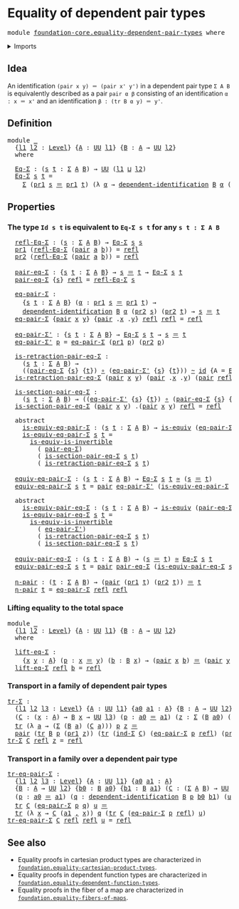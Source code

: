 # Equality of dependent pair types

<pre class="Agda"><a id="45" class="Keyword">module</a> <a id="52" href="foundation-core.equality-dependent-pair-types.html" class="Module">foundation-core.equality-dependent-pair-types</a> <a id="98" class="Keyword">where</a>
</pre>
<details><summary>Imports</summary>

<pre class="Agda"><a id="154" class="Keyword">open</a> <a id="159" class="Keyword">import</a> <a id="166" href="foundation.dependent-pair-types.html" class="Module">foundation.dependent-pair-types</a>
<a id="198" class="Keyword">open</a> <a id="203" class="Keyword">import</a> <a id="210" href="foundation.universe-levels.html" class="Module">foundation.universe-levels</a>

<a id="238" class="Keyword">open</a> <a id="243" class="Keyword">import</a> <a id="250" href="foundation-core.dependent-identifications.html" class="Module">foundation-core.dependent-identifications</a>
<a id="292" class="Keyword">open</a> <a id="297" class="Keyword">import</a> <a id="304" href="foundation-core.equivalences.html" class="Module">foundation-core.equivalences</a>
<a id="333" class="Keyword">open</a> <a id="338" class="Keyword">import</a> <a id="345" href="foundation-core.function-types.html" class="Module">foundation-core.function-types</a>
<a id="376" class="Keyword">open</a> <a id="381" class="Keyword">import</a> <a id="388" href="foundation-core.homotopies.html" class="Module">foundation-core.homotopies</a>
<a id="415" class="Keyword">open</a> <a id="420" class="Keyword">import</a> <a id="427" href="foundation-core.identity-types.html" class="Module">foundation-core.identity-types</a>
<a id="458" class="Keyword">open</a> <a id="463" class="Keyword">import</a> <a id="470" href="foundation-core.transport-along-identifications.html" class="Module">foundation-core.transport-along-identifications</a>
</pre>
</details>

## Idea

An identification `(pair x y) ＝ (pair x' y')` in a dependent pair type `Σ A B`
is equivalently described as a pair `pair α β` consisting of an identification
`α : x ＝ x'` and an identification `β : (tr B α y) ＝ y'`.

## Definition

<pre class="Agda"><a id="784" class="Keyword">module</a> <a id="791" href="foundation-core.equality-dependent-pair-types.html#791" class="Module">_</a>
  <a id="795" class="Symbol">{</a><a id="796" href="foundation-core.equality-dependent-pair-types.html#796" class="Bound">l1</a> <a id="799" href="foundation-core.equality-dependent-pair-types.html#799" class="Bound">l2</a> <a id="802" class="Symbol">:</a> <a id="804" href="Agda.Primitive.html#591" class="Postulate">Level</a><a id="809" class="Symbol">}</a> <a id="811" class="Symbol">{</a><a id="812" href="foundation-core.equality-dependent-pair-types.html#812" class="Bound">A</a> <a id="814" class="Symbol">:</a> <a id="816" href="Agda.Primitive.html#320" class="Primitive">UU</a> <a id="819" href="foundation-core.equality-dependent-pair-types.html#796" class="Bound">l1</a><a id="821" class="Symbol">}</a> <a id="823" class="Symbol">{</a><a id="824" href="foundation-core.equality-dependent-pair-types.html#824" class="Bound">B</a> <a id="826" class="Symbol">:</a> <a id="828" href="foundation-core.equality-dependent-pair-types.html#812" class="Bound">A</a> <a id="830" class="Symbol">→</a> <a id="832" href="Agda.Primitive.html#320" class="Primitive">UU</a> <a id="835" href="foundation-core.equality-dependent-pair-types.html#799" class="Bound">l2</a><a id="837" class="Symbol">}</a>
  <a id="841" class="Keyword">where</a>

  <a id="850" href="foundation-core.equality-dependent-pair-types.html#850" class="Function">Eq-Σ</a> <a id="855" class="Symbol">:</a> <a id="857" class="Symbol">(</a><a id="858" href="foundation-core.equality-dependent-pair-types.html#858" class="Bound">s</a> <a id="860" href="foundation-core.equality-dependent-pair-types.html#860" class="Bound">t</a> <a id="862" class="Symbol">:</a> <a id="864" href="foundation.dependent-pair-types.html#505" class="Record">Σ</a> <a id="866" href="foundation-core.equality-dependent-pair-types.html#812" class="Bound">A</a> <a id="868" href="foundation-core.equality-dependent-pair-types.html#824" class="Bound">B</a><a id="869" class="Symbol">)</a> <a id="871" class="Symbol">→</a> <a id="873" href="Agda.Primitive.html#320" class="Primitive">UU</a> <a id="876" class="Symbol">(</a><a id="877" href="foundation-core.equality-dependent-pair-types.html#796" class="Bound">l1</a> <a id="880" href="Agda.Primitive.html#804" class="Primitive Operator">⊔</a> <a id="882" href="foundation-core.equality-dependent-pair-types.html#799" class="Bound">l2</a><a id="884" class="Symbol">)</a>
  <a id="888" href="foundation-core.equality-dependent-pair-types.html#850" class="Function">Eq-Σ</a> <a id="893" href="foundation-core.equality-dependent-pair-types.html#893" class="Bound">s</a> <a id="895" href="foundation-core.equality-dependent-pair-types.html#895" class="Bound">t</a> <a id="897" class="Symbol">=</a>
    <a id="903" href="foundation.dependent-pair-types.html#505" class="Record">Σ</a> <a id="905" class="Symbol">(</a><a id="906" href="foundation.dependent-pair-types.html#603" class="Field">pr1</a> <a id="910" href="foundation-core.equality-dependent-pair-types.html#893" class="Bound">s</a> <a id="912" href="foundation-core.identity-types.html#5999" class="Function Operator">＝</a> <a id="914" href="foundation.dependent-pair-types.html#603" class="Field">pr1</a> <a id="918" href="foundation-core.equality-dependent-pair-types.html#895" class="Bound">t</a><a id="919" class="Symbol">)</a> <a id="921" class="Symbol">(λ</a> <a id="924" href="foundation-core.equality-dependent-pair-types.html#924" class="Bound">α</a> <a id="926" class="Symbol">→</a> <a id="928" href="foundation-core.dependent-identifications.html#964" class="Function">dependent-identification</a> <a id="953" href="foundation-core.equality-dependent-pair-types.html#824" class="Bound">B</a> <a id="955" href="foundation-core.equality-dependent-pair-types.html#924" class="Bound">α</a> <a id="957" class="Symbol">(</a><a id="958" href="foundation.dependent-pair-types.html#615" class="Field">pr2</a> <a id="962" href="foundation-core.equality-dependent-pair-types.html#893" class="Bound">s</a><a id="963" class="Symbol">)</a> <a id="965" class="Symbol">(</a><a id="966" href="foundation.dependent-pair-types.html#615" class="Field">pr2</a> <a id="970" href="foundation-core.equality-dependent-pair-types.html#895" class="Bound">t</a><a id="971" class="Symbol">))</a>
</pre>
## Properties

### The type `Id s t` is equivalent to `Eq-Σ s t` for any `s t : Σ A B`

<pre class="Agda">  <a id="1077" href="foundation-core.equality-dependent-pair-types.html#1077" class="Function">refl-Eq-Σ</a> <a id="1087" class="Symbol">:</a> <a id="1089" class="Symbol">(</a><a id="1090" href="foundation-core.equality-dependent-pair-types.html#1090" class="Bound">s</a> <a id="1092" class="Symbol">:</a> <a id="1094" href="foundation.dependent-pair-types.html#505" class="Record">Σ</a> <a id="1096" href="foundation-core.equality-dependent-pair-types.html#812" class="Bound">A</a> <a id="1098" href="foundation-core.equality-dependent-pair-types.html#824" class="Bound">B</a><a id="1099" class="Symbol">)</a> <a id="1101" class="Symbol">→</a> <a id="1103" href="foundation-core.equality-dependent-pair-types.html#850" class="Function">Eq-Σ</a> <a id="1108" href="foundation-core.equality-dependent-pair-types.html#1090" class="Bound">s</a> <a id="1110" href="foundation-core.equality-dependent-pair-types.html#1090" class="Bound">s</a>
  <a id="1114" href="foundation.dependent-pair-types.html#603" class="Field">pr1</a> <a id="1118" class="Symbol">(</a><a id="1119" href="foundation-core.equality-dependent-pair-types.html#1077" class="Function">refl-Eq-Σ</a> <a id="1129" class="Symbol">(</a><a id="1130" href="foundation.dependent-pair-types.html#586" class="InductiveConstructor">pair</a> <a id="1135" href="foundation-core.equality-dependent-pair-types.html#1135" class="Bound">a</a> <a id="1137" href="foundation-core.equality-dependent-pair-types.html#1137" class="Bound">b</a><a id="1138" class="Symbol">))</a> <a id="1141" class="Symbol">=</a> <a id="1143" href="foundation-core.identity-types.html#5968" class="InductiveConstructor">refl</a>
  <a id="1150" href="foundation.dependent-pair-types.html#615" class="Field">pr2</a> <a id="1154" class="Symbol">(</a><a id="1155" href="foundation-core.equality-dependent-pair-types.html#1077" class="Function">refl-Eq-Σ</a> <a id="1165" class="Symbol">(</a><a id="1166" href="foundation.dependent-pair-types.html#586" class="InductiveConstructor">pair</a> <a id="1171" href="foundation-core.equality-dependent-pair-types.html#1171" class="Bound">a</a> <a id="1173" href="foundation-core.equality-dependent-pair-types.html#1173" class="Bound">b</a><a id="1174" class="Symbol">))</a> <a id="1177" class="Symbol">=</a> <a id="1179" href="foundation-core.identity-types.html#5968" class="InductiveConstructor">refl</a>

  <a id="1187" href="foundation-core.equality-dependent-pair-types.html#1187" class="Function">pair-eq-Σ</a> <a id="1197" class="Symbol">:</a> <a id="1199" class="Symbol">{</a><a id="1200" href="foundation-core.equality-dependent-pair-types.html#1200" class="Bound">s</a> <a id="1202" href="foundation-core.equality-dependent-pair-types.html#1202" class="Bound">t</a> <a id="1204" class="Symbol">:</a> <a id="1206" href="foundation.dependent-pair-types.html#505" class="Record">Σ</a> <a id="1208" href="foundation-core.equality-dependent-pair-types.html#812" class="Bound">A</a> <a id="1210" href="foundation-core.equality-dependent-pair-types.html#824" class="Bound">B</a><a id="1211" class="Symbol">}</a> <a id="1213" class="Symbol">→</a> <a id="1215" href="foundation-core.equality-dependent-pair-types.html#1200" class="Bound">s</a> <a id="1217" href="foundation-core.identity-types.html#5999" class="Function Operator">＝</a> <a id="1219" href="foundation-core.equality-dependent-pair-types.html#1202" class="Bound">t</a> <a id="1221" class="Symbol">→</a> <a id="1223" href="foundation-core.equality-dependent-pair-types.html#850" class="Function">Eq-Σ</a> <a id="1228" href="foundation-core.equality-dependent-pair-types.html#1200" class="Bound">s</a> <a id="1230" href="foundation-core.equality-dependent-pair-types.html#1202" class="Bound">t</a>
  <a id="1234" href="foundation-core.equality-dependent-pair-types.html#1187" class="Function">pair-eq-Σ</a> <a id="1244" class="Symbol">{</a><a id="1245" href="foundation-core.equality-dependent-pair-types.html#1245" class="Bound">s</a><a id="1246" class="Symbol">}</a> <a id="1248" href="foundation-core.identity-types.html#5968" class="InductiveConstructor">refl</a> <a id="1253" class="Symbol">=</a> <a id="1255" href="foundation-core.equality-dependent-pair-types.html#1077" class="Function">refl-Eq-Σ</a> <a id="1265" href="foundation-core.equality-dependent-pair-types.html#1245" class="Bound">s</a>

  <a id="1270" href="foundation-core.equality-dependent-pair-types.html#1270" class="Function">eq-pair-Σ</a> <a id="1280" class="Symbol">:</a>
    <a id="1286" class="Symbol">{</a><a id="1287" href="foundation-core.equality-dependent-pair-types.html#1287" class="Bound">s</a> <a id="1289" href="foundation-core.equality-dependent-pair-types.html#1289" class="Bound">t</a> <a id="1291" class="Symbol">:</a> <a id="1293" href="foundation.dependent-pair-types.html#505" class="Record">Σ</a> <a id="1295" href="foundation-core.equality-dependent-pair-types.html#812" class="Bound">A</a> <a id="1297" href="foundation-core.equality-dependent-pair-types.html#824" class="Bound">B</a><a id="1298" class="Symbol">}</a> <a id="1300" class="Symbol">(</a><a id="1301" href="foundation-core.equality-dependent-pair-types.html#1301" class="Bound">α</a> <a id="1303" class="Symbol">:</a> <a id="1305" href="foundation.dependent-pair-types.html#603" class="Field">pr1</a> <a id="1309" href="foundation-core.equality-dependent-pair-types.html#1287" class="Bound">s</a> <a id="1311" href="foundation-core.identity-types.html#5999" class="Function Operator">＝</a> <a id="1313" href="foundation.dependent-pair-types.html#603" class="Field">pr1</a> <a id="1317" href="foundation-core.equality-dependent-pair-types.html#1289" class="Bound">t</a><a id="1318" class="Symbol">)</a> <a id="1320" class="Symbol">→</a>
    <a id="1326" href="foundation-core.dependent-identifications.html#964" class="Function">dependent-identification</a> <a id="1351" href="foundation-core.equality-dependent-pair-types.html#824" class="Bound">B</a> <a id="1353" href="foundation-core.equality-dependent-pair-types.html#1301" class="Bound">α</a> <a id="1355" class="Symbol">(</a><a id="1356" href="foundation.dependent-pair-types.html#615" class="Field">pr2</a> <a id="1360" href="foundation-core.equality-dependent-pair-types.html#1287" class="Bound">s</a><a id="1361" class="Symbol">)</a> <a id="1363" class="Symbol">(</a><a id="1364" href="foundation.dependent-pair-types.html#615" class="Field">pr2</a> <a id="1368" href="foundation-core.equality-dependent-pair-types.html#1289" class="Bound">t</a><a id="1369" class="Symbol">)</a> <a id="1371" class="Symbol">→</a> <a id="1373" href="foundation-core.equality-dependent-pair-types.html#1287" class="Bound">s</a> <a id="1375" href="foundation-core.identity-types.html#5999" class="Function Operator">＝</a> <a id="1377" href="foundation-core.equality-dependent-pair-types.html#1289" class="Bound">t</a>
  <a id="1381" href="foundation-core.equality-dependent-pair-types.html#1270" class="Function">eq-pair-Σ</a> <a id="1391" class="Symbol">{</a><a id="1392" href="foundation.dependent-pair-types.html#586" class="InductiveConstructor">pair</a> <a id="1397" href="foundation-core.equality-dependent-pair-types.html#1397" class="Bound">x</a> <a id="1399" href="foundation-core.equality-dependent-pair-types.html#1399" class="Bound">y</a><a id="1400" class="Symbol">}</a> <a id="1402" class="Symbol">{</a><a id="1403" href="foundation.dependent-pair-types.html#586" class="InductiveConstructor">pair</a> <a id="1408" class="DottedPattern Symbol">.</a><a id="1409" href="foundation-core.equality-dependent-pair-types.html#1397" class="DottedPattern Bound">x</a> <a id="1411" class="DottedPattern Symbol">.</a><a id="1412" href="foundation-core.equality-dependent-pair-types.html#1399" class="DottedPattern Bound">y</a><a id="1413" class="Symbol">}</a> <a id="1415" href="foundation-core.identity-types.html#5968" class="InductiveConstructor">refl</a> <a id="1420" href="foundation-core.identity-types.html#5968" class="InductiveConstructor">refl</a> <a id="1425" class="Symbol">=</a> <a id="1427" href="foundation-core.identity-types.html#5968" class="InductiveConstructor">refl</a>

  <a id="1435" href="foundation-core.equality-dependent-pair-types.html#1435" class="Function">eq-pair-Σ&#39;</a> <a id="1446" class="Symbol">:</a> <a id="1448" class="Symbol">{</a><a id="1449" href="foundation-core.equality-dependent-pair-types.html#1449" class="Bound">s</a> <a id="1451" href="foundation-core.equality-dependent-pair-types.html#1451" class="Bound">t</a> <a id="1453" class="Symbol">:</a> <a id="1455" href="foundation.dependent-pair-types.html#505" class="Record">Σ</a> <a id="1457" href="foundation-core.equality-dependent-pair-types.html#812" class="Bound">A</a> <a id="1459" href="foundation-core.equality-dependent-pair-types.html#824" class="Bound">B</a><a id="1460" class="Symbol">}</a> <a id="1462" class="Symbol">→</a> <a id="1464" href="foundation-core.equality-dependent-pair-types.html#850" class="Function">Eq-Σ</a> <a id="1469" href="foundation-core.equality-dependent-pair-types.html#1449" class="Bound">s</a> <a id="1471" href="foundation-core.equality-dependent-pair-types.html#1451" class="Bound">t</a> <a id="1473" class="Symbol">→</a> <a id="1475" href="foundation-core.equality-dependent-pair-types.html#1449" class="Bound">s</a> <a id="1477" href="foundation-core.identity-types.html#5999" class="Function Operator">＝</a> <a id="1479" href="foundation-core.equality-dependent-pair-types.html#1451" class="Bound">t</a>
  <a id="1483" href="foundation-core.equality-dependent-pair-types.html#1435" class="Function">eq-pair-Σ&#39;</a> <a id="1494" href="foundation-core.equality-dependent-pair-types.html#1494" class="Bound">p</a> <a id="1496" class="Symbol">=</a> <a id="1498" href="foundation-core.equality-dependent-pair-types.html#1270" class="Function">eq-pair-Σ</a> <a id="1508" class="Symbol">(</a><a id="1509" href="foundation.dependent-pair-types.html#603" class="Field">pr1</a> <a id="1513" href="foundation-core.equality-dependent-pair-types.html#1494" class="Bound">p</a><a id="1514" class="Symbol">)</a> <a id="1516" class="Symbol">(</a><a id="1517" href="foundation.dependent-pair-types.html#615" class="Field">pr2</a> <a id="1521" href="foundation-core.equality-dependent-pair-types.html#1494" class="Bound">p</a><a id="1522" class="Symbol">)</a>

  <a id="1527" href="foundation-core.equality-dependent-pair-types.html#1527" class="Function">is-retraction-pair-eq-Σ</a> <a id="1551" class="Symbol">:</a>
    <a id="1557" class="Symbol">(</a><a id="1558" href="foundation-core.equality-dependent-pair-types.html#1558" class="Bound">s</a> <a id="1560" href="foundation-core.equality-dependent-pair-types.html#1560" class="Bound">t</a> <a id="1562" class="Symbol">:</a> <a id="1564" href="foundation.dependent-pair-types.html#505" class="Record">Σ</a> <a id="1566" href="foundation-core.equality-dependent-pair-types.html#812" class="Bound">A</a> <a id="1568" href="foundation-core.equality-dependent-pair-types.html#824" class="Bound">B</a><a id="1569" class="Symbol">)</a> <a id="1571" class="Symbol">→</a>
    <a id="1577" class="Symbol">((</a><a id="1579" href="foundation-core.equality-dependent-pair-types.html#1187" class="Function">pair-eq-Σ</a> <a id="1589" class="Symbol">{</a><a id="1590" href="foundation-core.equality-dependent-pair-types.html#1558" class="Bound">s</a><a id="1591" class="Symbol">}</a> <a id="1593" class="Symbol">{</a><a id="1594" href="foundation-core.equality-dependent-pair-types.html#1560" class="Bound">t</a><a id="1595" class="Symbol">})</a> <a id="1598" href="foundation-core.function-types.html#455" class="Function Operator">∘</a> <a id="1600" class="Symbol">(</a><a id="1601" href="foundation-core.equality-dependent-pair-types.html#1435" class="Function">eq-pair-Σ&#39;</a> <a id="1612" class="Symbol">{</a><a id="1613" href="foundation-core.equality-dependent-pair-types.html#1558" class="Bound">s</a><a id="1614" class="Symbol">}</a> <a id="1616" class="Symbol">{</a><a id="1617" href="foundation-core.equality-dependent-pair-types.html#1560" class="Bound">t</a><a id="1618" class="Symbol">}))</a> <a id="1622" href="foundation-core.homotopies.html#2717" class="Function Operator">~</a> <a id="1624" href="foundation-core.function-types.html#307" class="Function">id</a> <a id="1627" class="Symbol">{</a><a id="1628" class="Argument">A</a> <a id="1630" class="Symbol">=</a> <a id="1632" href="foundation-core.equality-dependent-pair-types.html#850" class="Function">Eq-Σ</a> <a id="1637" href="foundation-core.equality-dependent-pair-types.html#1558" class="Bound">s</a> <a id="1639" href="foundation-core.equality-dependent-pair-types.html#1560" class="Bound">t</a><a id="1640" class="Symbol">}</a>
  <a id="1644" href="foundation-core.equality-dependent-pair-types.html#1527" class="Function">is-retraction-pair-eq-Σ</a> <a id="1668" class="Symbol">(</a><a id="1669" href="foundation.dependent-pair-types.html#586" class="InductiveConstructor">pair</a> <a id="1674" href="foundation-core.equality-dependent-pair-types.html#1674" class="Bound">x</a> <a id="1676" href="foundation-core.equality-dependent-pair-types.html#1676" class="Bound">y</a><a id="1677" class="Symbol">)</a> <a id="1679" class="Symbol">(</a><a id="1680" href="foundation.dependent-pair-types.html#586" class="InductiveConstructor">pair</a> <a id="1685" class="DottedPattern Symbol">.</a><a id="1686" href="foundation-core.equality-dependent-pair-types.html#1674" class="DottedPattern Bound">x</a> <a id="1688" class="DottedPattern Symbol">.</a><a id="1689" href="foundation-core.equality-dependent-pair-types.html#1676" class="DottedPattern Bound">y</a><a id="1690" class="Symbol">)</a> <a id="1692" class="Symbol">(</a><a id="1693" href="foundation.dependent-pair-types.html#586" class="InductiveConstructor">pair</a> <a id="1698" href="foundation-core.identity-types.html#5968" class="InductiveConstructor">refl</a> <a id="1703" href="foundation-core.identity-types.html#5968" class="InductiveConstructor">refl</a><a id="1707" class="Symbol">)</a> <a id="1709" class="Symbol">=</a> <a id="1711" href="foundation-core.identity-types.html#5968" class="InductiveConstructor">refl</a>

  <a id="1719" href="foundation-core.equality-dependent-pair-types.html#1719" class="Function">is-section-pair-eq-Σ</a> <a id="1740" class="Symbol">:</a>
    <a id="1746" class="Symbol">(</a><a id="1747" href="foundation-core.equality-dependent-pair-types.html#1747" class="Bound">s</a> <a id="1749" href="foundation-core.equality-dependent-pair-types.html#1749" class="Bound">t</a> <a id="1751" class="Symbol">:</a> <a id="1753" href="foundation.dependent-pair-types.html#505" class="Record">Σ</a> <a id="1755" href="foundation-core.equality-dependent-pair-types.html#812" class="Bound">A</a> <a id="1757" href="foundation-core.equality-dependent-pair-types.html#824" class="Bound">B</a><a id="1758" class="Symbol">)</a> <a id="1760" class="Symbol">→</a> <a id="1762" class="Symbol">((</a><a id="1764" href="foundation-core.equality-dependent-pair-types.html#1435" class="Function">eq-pair-Σ&#39;</a> <a id="1775" class="Symbol">{</a><a id="1776" href="foundation-core.equality-dependent-pair-types.html#1747" class="Bound">s</a><a id="1777" class="Symbol">}</a> <a id="1779" class="Symbol">{</a><a id="1780" href="foundation-core.equality-dependent-pair-types.html#1749" class="Bound">t</a><a id="1781" class="Symbol">})</a> <a id="1784" href="foundation-core.function-types.html#455" class="Function Operator">∘</a> <a id="1786" class="Symbol">(</a><a id="1787" href="foundation-core.equality-dependent-pair-types.html#1187" class="Function">pair-eq-Σ</a> <a id="1797" class="Symbol">{</a><a id="1798" href="foundation-core.equality-dependent-pair-types.html#1747" class="Bound">s</a><a id="1799" class="Symbol">}</a> <a id="1801" class="Symbol">{</a><a id="1802" href="foundation-core.equality-dependent-pair-types.html#1749" class="Bound">t</a><a id="1803" class="Symbol">}))</a> <a id="1807" href="foundation-core.homotopies.html#2717" class="Function Operator">~</a> <a id="1809" href="foundation-core.function-types.html#307" class="Function">id</a>
  <a id="1814" href="foundation-core.equality-dependent-pair-types.html#1719" class="Function">is-section-pair-eq-Σ</a> <a id="1835" class="Symbol">(</a><a id="1836" href="foundation.dependent-pair-types.html#586" class="InductiveConstructor">pair</a> <a id="1841" href="foundation-core.equality-dependent-pair-types.html#1841" class="Bound">x</a> <a id="1843" href="foundation-core.equality-dependent-pair-types.html#1843" class="Bound">y</a><a id="1844" class="Symbol">)</a> <a id="1846" class="DottedPattern Symbol">.(</a><a id="1848" href="foundation.dependent-pair-types.html#586" class="DottedPattern InductiveConstructor">pair</a> <a id="1853" href="foundation-core.equality-dependent-pair-types.html#1841" class="DottedPattern Bound">x</a> <a id="1855" href="foundation-core.equality-dependent-pair-types.html#1843" class="DottedPattern Bound">y</a><a id="1856" class="DottedPattern Symbol">)</a> <a id="1858" href="foundation-core.identity-types.html#5968" class="InductiveConstructor">refl</a> <a id="1863" class="Symbol">=</a> <a id="1865" href="foundation-core.identity-types.html#5968" class="InductiveConstructor">refl</a>

  <a id="1873" class="Keyword">abstract</a>
    <a id="1886" href="foundation-core.equality-dependent-pair-types.html#1886" class="Function">is-equiv-eq-pair-Σ</a> <a id="1905" class="Symbol">:</a> <a id="1907" class="Symbol">(</a><a id="1908" href="foundation-core.equality-dependent-pair-types.html#1908" class="Bound">s</a> <a id="1910" href="foundation-core.equality-dependent-pair-types.html#1910" class="Bound">t</a> <a id="1912" class="Symbol">:</a> <a id="1914" href="foundation.dependent-pair-types.html#505" class="Record">Σ</a> <a id="1916" href="foundation-core.equality-dependent-pair-types.html#812" class="Bound">A</a> <a id="1918" href="foundation-core.equality-dependent-pair-types.html#824" class="Bound">B</a><a id="1919" class="Symbol">)</a> <a id="1921" class="Symbol">→</a> <a id="1923" href="foundation-core.equivalences.html#1353" class="Function">is-equiv</a> <a id="1932" class="Symbol">(</a><a id="1933" href="foundation-core.equality-dependent-pair-types.html#1435" class="Function">eq-pair-Σ&#39;</a> <a id="1944" class="Symbol">{</a><a id="1945" href="foundation-core.equality-dependent-pair-types.html#1908" class="Bound">s</a><a id="1946" class="Symbol">}</a> <a id="1948" class="Symbol">{</a><a id="1949" href="foundation-core.equality-dependent-pair-types.html#1910" class="Bound">t</a><a id="1950" class="Symbol">})</a>
    <a id="1957" href="foundation-core.equality-dependent-pair-types.html#1886" class="Function">is-equiv-eq-pair-Σ</a> <a id="1976" href="foundation-core.equality-dependent-pair-types.html#1976" class="Bound">s</a> <a id="1978" href="foundation-core.equality-dependent-pair-types.html#1978" class="Bound">t</a> <a id="1980" class="Symbol">=</a>
      <a id="1988" href="foundation-core.equivalences.html#4422" class="Function">is-equiv-is-invertible</a>
        <a id="2019" class="Symbol">(</a> <a id="2021" href="foundation-core.equality-dependent-pair-types.html#1187" class="Function">pair-eq-Σ</a><a id="2030" class="Symbol">)</a>
        <a id="2040" class="Symbol">(</a> <a id="2042" href="foundation-core.equality-dependent-pair-types.html#1719" class="Function">is-section-pair-eq-Σ</a> <a id="2063" href="foundation-core.equality-dependent-pair-types.html#1976" class="Bound">s</a> <a id="2065" href="foundation-core.equality-dependent-pair-types.html#1978" class="Bound">t</a><a id="2066" class="Symbol">)</a>
        <a id="2076" class="Symbol">(</a> <a id="2078" href="foundation-core.equality-dependent-pair-types.html#1527" class="Function">is-retraction-pair-eq-Σ</a> <a id="2102" href="foundation-core.equality-dependent-pair-types.html#1976" class="Bound">s</a> <a id="2104" href="foundation-core.equality-dependent-pair-types.html#1978" class="Bound">t</a><a id="2105" class="Symbol">)</a>

  <a id="2110" href="foundation-core.equality-dependent-pair-types.html#2110" class="Function">equiv-eq-pair-Σ</a> <a id="2126" class="Symbol">:</a> <a id="2128" class="Symbol">(</a><a id="2129" href="foundation-core.equality-dependent-pair-types.html#2129" class="Bound">s</a> <a id="2131" href="foundation-core.equality-dependent-pair-types.html#2131" class="Bound">t</a> <a id="2133" class="Symbol">:</a> <a id="2135" href="foundation.dependent-pair-types.html#505" class="Record">Σ</a> <a id="2137" href="foundation-core.equality-dependent-pair-types.html#812" class="Bound">A</a> <a id="2139" href="foundation-core.equality-dependent-pair-types.html#824" class="Bound">B</a><a id="2140" class="Symbol">)</a> <a id="2142" class="Symbol">→</a> <a id="2144" href="foundation-core.equality-dependent-pair-types.html#850" class="Function">Eq-Σ</a> <a id="2149" href="foundation-core.equality-dependent-pair-types.html#2129" class="Bound">s</a> <a id="2151" href="foundation-core.equality-dependent-pair-types.html#2131" class="Bound">t</a> <a id="2153" href="foundation-core.equivalences.html#1440" class="Function Operator">≃</a> <a id="2155" class="Symbol">(</a><a id="2156" href="foundation-core.equality-dependent-pair-types.html#2129" class="Bound">s</a> <a id="2158" href="foundation-core.identity-types.html#5999" class="Function Operator">＝</a> <a id="2160" href="foundation-core.equality-dependent-pair-types.html#2131" class="Bound">t</a><a id="2161" class="Symbol">)</a>
  <a id="2165" href="foundation-core.equality-dependent-pair-types.html#2110" class="Function">equiv-eq-pair-Σ</a> <a id="2181" href="foundation-core.equality-dependent-pair-types.html#2181" class="Bound">s</a> <a id="2183" href="foundation-core.equality-dependent-pair-types.html#2183" class="Bound">t</a> <a id="2185" class="Symbol">=</a> <a id="2187" href="foundation.dependent-pair-types.html#586" class="InductiveConstructor">pair</a> <a id="2192" href="foundation-core.equality-dependent-pair-types.html#1435" class="Function">eq-pair-Σ&#39;</a> <a id="2203" class="Symbol">(</a><a id="2204" href="foundation-core.equality-dependent-pair-types.html#1886" class="Function">is-equiv-eq-pair-Σ</a> <a id="2223" href="foundation-core.equality-dependent-pair-types.html#2181" class="Bound">s</a> <a id="2225" href="foundation-core.equality-dependent-pair-types.html#2183" class="Bound">t</a><a id="2226" class="Symbol">)</a>

  <a id="2231" class="Keyword">abstract</a>
    <a id="2244" href="foundation-core.equality-dependent-pair-types.html#2244" class="Function">is-equiv-pair-eq-Σ</a> <a id="2263" class="Symbol">:</a> <a id="2265" class="Symbol">(</a><a id="2266" href="foundation-core.equality-dependent-pair-types.html#2266" class="Bound">s</a> <a id="2268" href="foundation-core.equality-dependent-pair-types.html#2268" class="Bound">t</a> <a id="2270" class="Symbol">:</a> <a id="2272" href="foundation.dependent-pair-types.html#505" class="Record">Σ</a> <a id="2274" href="foundation-core.equality-dependent-pair-types.html#812" class="Bound">A</a> <a id="2276" href="foundation-core.equality-dependent-pair-types.html#824" class="Bound">B</a><a id="2277" class="Symbol">)</a> <a id="2279" class="Symbol">→</a> <a id="2281" href="foundation-core.equivalences.html#1353" class="Function">is-equiv</a> <a id="2290" class="Symbol">(</a><a id="2291" href="foundation-core.equality-dependent-pair-types.html#1187" class="Function">pair-eq-Σ</a> <a id="2301" class="Symbol">{</a><a id="2302" href="foundation-core.equality-dependent-pair-types.html#2266" class="Bound">s</a><a id="2303" class="Symbol">}</a> <a id="2305" class="Symbol">{</a><a id="2306" href="foundation-core.equality-dependent-pair-types.html#2268" class="Bound">t</a><a id="2307" class="Symbol">})</a>
    <a id="2314" href="foundation-core.equality-dependent-pair-types.html#2244" class="Function">is-equiv-pair-eq-Σ</a> <a id="2333" href="foundation-core.equality-dependent-pair-types.html#2333" class="Bound">s</a> <a id="2335" href="foundation-core.equality-dependent-pair-types.html#2335" class="Bound">t</a> <a id="2337" class="Symbol">=</a>
      <a id="2345" href="foundation-core.equivalences.html#4422" class="Function">is-equiv-is-invertible</a>
        <a id="2376" class="Symbol">(</a> <a id="2378" href="foundation-core.equality-dependent-pair-types.html#1435" class="Function">eq-pair-Σ&#39;</a><a id="2388" class="Symbol">)</a>
        <a id="2398" class="Symbol">(</a> <a id="2400" href="foundation-core.equality-dependent-pair-types.html#1527" class="Function">is-retraction-pair-eq-Σ</a> <a id="2424" href="foundation-core.equality-dependent-pair-types.html#2333" class="Bound">s</a> <a id="2426" href="foundation-core.equality-dependent-pair-types.html#2335" class="Bound">t</a><a id="2427" class="Symbol">)</a>
        <a id="2437" class="Symbol">(</a> <a id="2439" href="foundation-core.equality-dependent-pair-types.html#1719" class="Function">is-section-pair-eq-Σ</a> <a id="2460" href="foundation-core.equality-dependent-pair-types.html#2333" class="Bound">s</a> <a id="2462" href="foundation-core.equality-dependent-pair-types.html#2335" class="Bound">t</a><a id="2463" class="Symbol">)</a>

  <a id="2468" href="foundation-core.equality-dependent-pair-types.html#2468" class="Function">equiv-pair-eq-Σ</a> <a id="2484" class="Symbol">:</a> <a id="2486" class="Symbol">(</a><a id="2487" href="foundation-core.equality-dependent-pair-types.html#2487" class="Bound">s</a> <a id="2489" href="foundation-core.equality-dependent-pair-types.html#2489" class="Bound">t</a> <a id="2491" class="Symbol">:</a> <a id="2493" href="foundation.dependent-pair-types.html#505" class="Record">Σ</a> <a id="2495" href="foundation-core.equality-dependent-pair-types.html#812" class="Bound">A</a> <a id="2497" href="foundation-core.equality-dependent-pair-types.html#824" class="Bound">B</a><a id="2498" class="Symbol">)</a> <a id="2500" class="Symbol">→</a> <a id="2502" class="Symbol">(</a><a id="2503" href="foundation-core.equality-dependent-pair-types.html#2487" class="Bound">s</a> <a id="2505" href="foundation-core.identity-types.html#5999" class="Function Operator">＝</a> <a id="2507" href="foundation-core.equality-dependent-pair-types.html#2489" class="Bound">t</a><a id="2508" class="Symbol">)</a> <a id="2510" href="foundation-core.equivalences.html#1440" class="Function Operator">≃</a> <a id="2512" href="foundation-core.equality-dependent-pair-types.html#850" class="Function">Eq-Σ</a> <a id="2517" href="foundation-core.equality-dependent-pair-types.html#2487" class="Bound">s</a> <a id="2519" href="foundation-core.equality-dependent-pair-types.html#2489" class="Bound">t</a>
  <a id="2523" href="foundation-core.equality-dependent-pair-types.html#2468" class="Function">equiv-pair-eq-Σ</a> <a id="2539" href="foundation-core.equality-dependent-pair-types.html#2539" class="Bound">s</a> <a id="2541" href="foundation-core.equality-dependent-pair-types.html#2541" class="Bound">t</a> <a id="2543" class="Symbol">=</a> <a id="2545" href="foundation.dependent-pair-types.html#586" class="InductiveConstructor">pair</a> <a id="2550" href="foundation-core.equality-dependent-pair-types.html#1187" class="Function">pair-eq-Σ</a> <a id="2560" class="Symbol">(</a><a id="2561" href="foundation-core.equality-dependent-pair-types.html#2244" class="Function">is-equiv-pair-eq-Σ</a> <a id="2580" href="foundation-core.equality-dependent-pair-types.html#2539" class="Bound">s</a> <a id="2582" href="foundation-core.equality-dependent-pair-types.html#2541" class="Bound">t</a><a id="2583" class="Symbol">)</a>

  <a id="2588" href="foundation-core.equality-dependent-pair-types.html#2588" class="Function">η-pair</a> <a id="2595" class="Symbol">:</a> <a id="2597" class="Symbol">(</a><a id="2598" href="foundation-core.equality-dependent-pair-types.html#2598" class="Bound">t</a> <a id="2600" class="Symbol">:</a> <a id="2602" href="foundation.dependent-pair-types.html#505" class="Record">Σ</a> <a id="2604" href="foundation-core.equality-dependent-pair-types.html#812" class="Bound">A</a> <a id="2606" href="foundation-core.equality-dependent-pair-types.html#824" class="Bound">B</a><a id="2607" class="Symbol">)</a> <a id="2609" class="Symbol">→</a> <a id="2611" class="Symbol">(</a><a id="2612" href="foundation.dependent-pair-types.html#586" class="InductiveConstructor">pair</a> <a id="2617" class="Symbol">(</a><a id="2618" href="foundation.dependent-pair-types.html#603" class="Field">pr1</a> <a id="2622" href="foundation-core.equality-dependent-pair-types.html#2598" class="Bound">t</a><a id="2623" class="Symbol">)</a> <a id="2625" class="Symbol">(</a><a id="2626" href="foundation.dependent-pair-types.html#615" class="Field">pr2</a> <a id="2630" href="foundation-core.equality-dependent-pair-types.html#2598" class="Bound">t</a><a id="2631" class="Symbol">))</a> <a id="2634" href="foundation-core.identity-types.html#5999" class="Function Operator">＝</a> <a id="2636" href="foundation-core.equality-dependent-pair-types.html#2598" class="Bound">t</a>
  <a id="2640" href="foundation-core.equality-dependent-pair-types.html#2588" class="Function">η-pair</a> <a id="2647" href="foundation-core.equality-dependent-pair-types.html#2647" class="Bound">t</a> <a id="2649" class="Symbol">=</a> <a id="2651" href="foundation-core.equality-dependent-pair-types.html#1270" class="Function">eq-pair-Σ</a> <a id="2661" href="foundation-core.identity-types.html#5968" class="InductiveConstructor">refl</a> <a id="2666" href="foundation-core.identity-types.html#5968" class="InductiveConstructor">refl</a>
</pre>
### Lifting equality to the total space

<pre class="Agda"><a id="2725" class="Keyword">module</a> <a id="2732" href="foundation-core.equality-dependent-pair-types.html#2732" class="Module">_</a>
  <a id="2736" class="Symbol">{</a><a id="2737" href="foundation-core.equality-dependent-pair-types.html#2737" class="Bound">l1</a> <a id="2740" href="foundation-core.equality-dependent-pair-types.html#2740" class="Bound">l2</a> <a id="2743" class="Symbol">:</a> <a id="2745" href="Agda.Primitive.html#591" class="Postulate">Level</a><a id="2750" class="Symbol">}</a> <a id="2752" class="Symbol">{</a><a id="2753" href="foundation-core.equality-dependent-pair-types.html#2753" class="Bound">A</a> <a id="2755" class="Symbol">:</a> <a id="2757" href="Agda.Primitive.html#320" class="Primitive">UU</a> <a id="2760" href="foundation-core.equality-dependent-pair-types.html#2737" class="Bound">l1</a><a id="2762" class="Symbol">}</a> <a id="2764" class="Symbol">{</a><a id="2765" href="foundation-core.equality-dependent-pair-types.html#2765" class="Bound">B</a> <a id="2767" class="Symbol">:</a> <a id="2769" href="foundation-core.equality-dependent-pair-types.html#2753" class="Bound">A</a> <a id="2771" class="Symbol">→</a> <a id="2773" href="Agda.Primitive.html#320" class="Primitive">UU</a> <a id="2776" href="foundation-core.equality-dependent-pair-types.html#2740" class="Bound">l2</a><a id="2778" class="Symbol">}</a>
  <a id="2782" class="Keyword">where</a>

  <a id="2791" href="foundation-core.equality-dependent-pair-types.html#2791" class="Function">lift-eq-Σ</a> <a id="2801" class="Symbol">:</a>
    <a id="2807" class="Symbol">{</a><a id="2808" href="foundation-core.equality-dependent-pair-types.html#2808" class="Bound">x</a> <a id="2810" href="foundation-core.equality-dependent-pair-types.html#2810" class="Bound">y</a> <a id="2812" class="Symbol">:</a> <a id="2814" href="foundation-core.equality-dependent-pair-types.html#2753" class="Bound">A</a><a id="2815" class="Symbol">}</a> <a id="2817" class="Symbol">(</a><a id="2818" href="foundation-core.equality-dependent-pair-types.html#2818" class="Bound">p</a> <a id="2820" class="Symbol">:</a> <a id="2822" href="foundation-core.equality-dependent-pair-types.html#2808" class="Bound">x</a> <a id="2824" href="foundation-core.identity-types.html#5999" class="Function Operator">＝</a> <a id="2826" href="foundation-core.equality-dependent-pair-types.html#2810" class="Bound">y</a><a id="2827" class="Symbol">)</a> <a id="2829" class="Symbol">(</a><a id="2830" href="foundation-core.equality-dependent-pair-types.html#2830" class="Bound">b</a> <a id="2832" class="Symbol">:</a> <a id="2834" href="foundation-core.equality-dependent-pair-types.html#2765" class="Bound">B</a> <a id="2836" href="foundation-core.equality-dependent-pair-types.html#2808" class="Bound">x</a><a id="2837" class="Symbol">)</a> <a id="2839" class="Symbol">→</a> <a id="2841" class="Symbol">(</a><a id="2842" href="foundation.dependent-pair-types.html#586" class="InductiveConstructor">pair</a> <a id="2847" href="foundation-core.equality-dependent-pair-types.html#2808" class="Bound">x</a> <a id="2849" href="foundation-core.equality-dependent-pair-types.html#2830" class="Bound">b</a><a id="2850" class="Symbol">)</a> <a id="2852" href="foundation-core.identity-types.html#5999" class="Function Operator">＝</a> <a id="2854" class="Symbol">(</a><a id="2855" href="foundation.dependent-pair-types.html#586" class="InductiveConstructor">pair</a> <a id="2860" href="foundation-core.equality-dependent-pair-types.html#2810" class="Bound">y</a> <a id="2862" class="Symbol">(</a><a id="2863" href="foundation-core.transport-along-identifications.html#729" class="Function">tr</a> <a id="2866" href="foundation-core.equality-dependent-pair-types.html#2765" class="Bound">B</a> <a id="2868" href="foundation-core.equality-dependent-pair-types.html#2818" class="Bound">p</a> <a id="2870" href="foundation-core.equality-dependent-pair-types.html#2830" class="Bound">b</a><a id="2871" class="Symbol">))</a>
  <a id="2876" href="foundation-core.equality-dependent-pair-types.html#2791" class="Function">lift-eq-Σ</a> <a id="2886" href="foundation-core.identity-types.html#5968" class="InductiveConstructor">refl</a> <a id="2891" href="foundation-core.equality-dependent-pair-types.html#2891" class="Bound">b</a> <a id="2893" class="Symbol">=</a> <a id="2895" href="foundation-core.identity-types.html#5968" class="InductiveConstructor">refl</a>
</pre>
### Transport in a family of dependent pair types

<pre class="Agda"><a id="tr-Σ"></a><a id="2964" href="foundation-core.equality-dependent-pair-types.html#2964" class="Function">tr-Σ</a> <a id="2969" class="Symbol">:</a>
  <a id="2973" class="Symbol">{</a><a id="2974" href="foundation-core.equality-dependent-pair-types.html#2974" class="Bound">l1</a> <a id="2977" href="foundation-core.equality-dependent-pair-types.html#2977" class="Bound">l2</a> <a id="2980" href="foundation-core.equality-dependent-pair-types.html#2980" class="Bound">l3</a> <a id="2983" class="Symbol">:</a> <a id="2985" href="Agda.Primitive.html#591" class="Postulate">Level</a><a id="2990" class="Symbol">}</a> <a id="2992" class="Symbol">{</a><a id="2993" href="foundation-core.equality-dependent-pair-types.html#2993" class="Bound">A</a> <a id="2995" class="Symbol">:</a> <a id="2997" href="Agda.Primitive.html#320" class="Primitive">UU</a> <a id="3000" href="foundation-core.equality-dependent-pair-types.html#2974" class="Bound">l1</a><a id="3002" class="Symbol">}</a> <a id="3004" class="Symbol">{</a><a id="3005" href="foundation-core.equality-dependent-pair-types.html#3005" class="Bound">a0</a> <a id="3008" href="foundation-core.equality-dependent-pair-types.html#3008" class="Bound">a1</a> <a id="3011" class="Symbol">:</a> <a id="3013" href="foundation-core.equality-dependent-pair-types.html#2993" class="Bound">A</a><a id="3014" class="Symbol">}</a> <a id="3016" class="Symbol">{</a><a id="3017" href="foundation-core.equality-dependent-pair-types.html#3017" class="Bound">B</a> <a id="3019" class="Symbol">:</a> <a id="3021" href="foundation-core.equality-dependent-pair-types.html#2993" class="Bound">A</a> <a id="3023" class="Symbol">→</a> <a id="3025" href="Agda.Primitive.html#320" class="Primitive">UU</a> <a id="3028" href="foundation-core.equality-dependent-pair-types.html#2977" class="Bound">l2</a><a id="3030" class="Symbol">}</a>
  <a id="3034" class="Symbol">(</a><a id="3035" href="foundation-core.equality-dependent-pair-types.html#3035" class="Bound">C</a> <a id="3037" class="Symbol">:</a> <a id="3039" class="Symbol">(</a><a id="3040" href="foundation-core.equality-dependent-pair-types.html#3040" class="Bound">x</a> <a id="3042" class="Symbol">:</a> <a id="3044" href="foundation-core.equality-dependent-pair-types.html#2993" class="Bound">A</a><a id="3045" class="Symbol">)</a> <a id="3047" class="Symbol">→</a> <a id="3049" href="foundation-core.equality-dependent-pair-types.html#3017" class="Bound">B</a> <a id="3051" href="foundation-core.equality-dependent-pair-types.html#3040" class="Bound">x</a> <a id="3053" class="Symbol">→</a> <a id="3055" href="Agda.Primitive.html#320" class="Primitive">UU</a> <a id="3058" href="foundation-core.equality-dependent-pair-types.html#2980" class="Bound">l3</a><a id="3060" class="Symbol">)</a> <a id="3062" class="Symbol">(</a><a id="3063" href="foundation-core.equality-dependent-pair-types.html#3063" class="Bound">p</a> <a id="3065" class="Symbol">:</a> <a id="3067" href="foundation-core.equality-dependent-pair-types.html#3005" class="Bound">a0</a> <a id="3070" href="foundation-core.identity-types.html#5999" class="Function Operator">＝</a> <a id="3072" href="foundation-core.equality-dependent-pair-types.html#3008" class="Bound">a1</a><a id="3074" class="Symbol">)</a> <a id="3076" class="Symbol">(</a><a id="3077" href="foundation-core.equality-dependent-pair-types.html#3077" class="Bound">z</a> <a id="3079" class="Symbol">:</a> <a id="3081" href="foundation.dependent-pair-types.html#505" class="Record">Σ</a> <a id="3083" class="Symbol">(</a><a id="3084" href="foundation-core.equality-dependent-pair-types.html#3017" class="Bound">B</a> <a id="3086" href="foundation-core.equality-dependent-pair-types.html#3005" class="Bound">a0</a><a id="3088" class="Symbol">)</a> <a id="3090" class="Symbol">(λ</a> <a id="3093" href="foundation-core.equality-dependent-pair-types.html#3093" class="Bound">x</a> <a id="3095" class="Symbol">→</a> <a id="3097" href="foundation-core.equality-dependent-pair-types.html#3035" class="Bound">C</a> <a id="3099" href="foundation-core.equality-dependent-pair-types.html#3005" class="Bound">a0</a> <a id="3102" href="foundation-core.equality-dependent-pair-types.html#3093" class="Bound">x</a><a id="3103" class="Symbol">))</a> <a id="3106" class="Symbol">→</a>
  <a id="3110" href="foundation-core.transport-along-identifications.html#729" class="Function">tr</a> <a id="3113" class="Symbol">(λ</a> <a id="3116" href="foundation-core.equality-dependent-pair-types.html#3116" class="Bound">a</a> <a id="3118" class="Symbol">→</a> <a id="3120" class="Symbol">(</a><a id="3121" href="foundation.dependent-pair-types.html#505" class="Record">Σ</a> <a id="3123" class="Symbol">(</a><a id="3124" href="foundation-core.equality-dependent-pair-types.html#3017" class="Bound">B</a> <a id="3126" href="foundation-core.equality-dependent-pair-types.html#3116" class="Bound">a</a><a id="3127" class="Symbol">)</a> <a id="3129" class="Symbol">(</a><a id="3130" href="foundation-core.equality-dependent-pair-types.html#3035" class="Bound">C</a> <a id="3132" href="foundation-core.equality-dependent-pair-types.html#3116" class="Bound">a</a><a id="3133" class="Symbol">)))</a> <a id="3137" href="foundation-core.equality-dependent-pair-types.html#3063" class="Bound">p</a> <a id="3139" href="foundation-core.equality-dependent-pair-types.html#3077" class="Bound">z</a> <a id="3141" href="foundation-core.identity-types.html#5999" class="Function Operator">＝</a>
  <a id="3145" href="foundation.dependent-pair-types.html#586" class="InductiveConstructor">pair</a> <a id="3150" class="Symbol">(</a><a id="3151" href="foundation-core.transport-along-identifications.html#729" class="Function">tr</a> <a id="3154" href="foundation-core.equality-dependent-pair-types.html#3017" class="Bound">B</a> <a id="3156" href="foundation-core.equality-dependent-pair-types.html#3063" class="Bound">p</a> <a id="3158" class="Symbol">(</a><a id="3159" href="foundation.dependent-pair-types.html#603" class="Field">pr1</a> <a id="3163" href="foundation-core.equality-dependent-pair-types.html#3077" class="Bound">z</a><a id="3164" class="Symbol">))</a> <a id="3167" class="Symbol">(</a><a id="3168" href="foundation-core.transport-along-identifications.html#729" class="Function">tr</a> <a id="3171" class="Symbol">(</a><a id="3172" href="foundation.dependent-pair-types.html#739" class="Function">ind-Σ</a> <a id="3178" href="foundation-core.equality-dependent-pair-types.html#3035" class="Bound">C</a><a id="3179" class="Symbol">)</a> <a id="3181" class="Symbol">(</a><a id="3182" href="foundation-core.equality-dependent-pair-types.html#1270" class="Function">eq-pair-Σ</a> <a id="3192" href="foundation-core.equality-dependent-pair-types.html#3063" class="Bound">p</a> <a id="3194" href="foundation-core.identity-types.html#5968" class="InductiveConstructor">refl</a><a id="3198" class="Symbol">)</a> <a id="3200" class="Symbol">(</a><a id="3201" href="foundation.dependent-pair-types.html#615" class="Field">pr2</a> <a id="3205" href="foundation-core.equality-dependent-pair-types.html#3077" class="Bound">z</a><a id="3206" class="Symbol">))</a>
<a id="3209" href="foundation-core.equality-dependent-pair-types.html#2964" class="Function">tr-Σ</a> <a id="3214" href="foundation-core.equality-dependent-pair-types.html#3214" class="Bound">C</a> <a id="3216" href="foundation-core.identity-types.html#5968" class="InductiveConstructor">refl</a> <a id="3221" href="foundation-core.equality-dependent-pair-types.html#3221" class="Bound">z</a> <a id="3223" class="Symbol">=</a> <a id="3225" href="foundation-core.identity-types.html#5968" class="InductiveConstructor">refl</a>
</pre>
### Transport in a family over a dependent pair type

<pre class="Agda"><a id="tr-eq-pair-Σ"></a><a id="3297" href="foundation-core.equality-dependent-pair-types.html#3297" class="Function">tr-eq-pair-Σ</a> <a id="3310" class="Symbol">:</a>
  <a id="3314" class="Symbol">{</a><a id="3315" href="foundation-core.equality-dependent-pair-types.html#3315" class="Bound">l1</a> <a id="3318" href="foundation-core.equality-dependent-pair-types.html#3318" class="Bound">l2</a> <a id="3321" href="foundation-core.equality-dependent-pair-types.html#3321" class="Bound">l3</a> <a id="3324" class="Symbol">:</a> <a id="3326" href="Agda.Primitive.html#591" class="Postulate">Level</a><a id="3331" class="Symbol">}</a> <a id="3333" class="Symbol">{</a><a id="3334" href="foundation-core.equality-dependent-pair-types.html#3334" class="Bound">A</a> <a id="3336" class="Symbol">:</a> <a id="3338" href="Agda.Primitive.html#320" class="Primitive">UU</a> <a id="3341" href="foundation-core.equality-dependent-pair-types.html#3315" class="Bound">l1</a><a id="3343" class="Symbol">}</a> <a id="3345" class="Symbol">{</a><a id="3346" href="foundation-core.equality-dependent-pair-types.html#3346" class="Bound">a0</a> <a id="3349" href="foundation-core.equality-dependent-pair-types.html#3349" class="Bound">a1</a> <a id="3352" class="Symbol">:</a> <a id="3354" href="foundation-core.equality-dependent-pair-types.html#3334" class="Bound">A</a><a id="3355" class="Symbol">}</a>
  <a id="3359" class="Symbol">{</a><a id="3360" href="foundation-core.equality-dependent-pair-types.html#3360" class="Bound">B</a> <a id="3362" class="Symbol">:</a> <a id="3364" href="foundation-core.equality-dependent-pair-types.html#3334" class="Bound">A</a> <a id="3366" class="Symbol">→</a> <a id="3368" href="Agda.Primitive.html#320" class="Primitive">UU</a> <a id="3371" href="foundation-core.equality-dependent-pair-types.html#3318" class="Bound">l2</a><a id="3373" class="Symbol">}</a> <a id="3375" class="Symbol">{</a><a id="3376" href="foundation-core.equality-dependent-pair-types.html#3376" class="Bound">b0</a> <a id="3379" class="Symbol">:</a> <a id="3381" href="foundation-core.equality-dependent-pair-types.html#3360" class="Bound">B</a> <a id="3383" href="foundation-core.equality-dependent-pair-types.html#3346" class="Bound">a0</a><a id="3385" class="Symbol">}</a> <a id="3387" class="Symbol">{</a><a id="3388" href="foundation-core.equality-dependent-pair-types.html#3388" class="Bound">b1</a> <a id="3391" class="Symbol">:</a> <a id="3393" href="foundation-core.equality-dependent-pair-types.html#3360" class="Bound">B</a> <a id="3395" href="foundation-core.equality-dependent-pair-types.html#3349" class="Bound">a1</a><a id="3397" class="Symbol">}</a> <a id="3399" class="Symbol">(</a><a id="3400" href="foundation-core.equality-dependent-pair-types.html#3400" class="Bound">C</a> <a id="3402" class="Symbol">:</a> <a id="3404" class="Symbol">(</a><a id="3405" href="foundation.dependent-pair-types.html#505" class="Record">Σ</a> <a id="3407" href="foundation-core.equality-dependent-pair-types.html#3334" class="Bound">A</a> <a id="3409" href="foundation-core.equality-dependent-pair-types.html#3360" class="Bound">B</a><a id="3410" class="Symbol">)</a> <a id="3412" class="Symbol">→</a> <a id="3414" href="Agda.Primitive.html#320" class="Primitive">UU</a> <a id="3417" href="foundation-core.equality-dependent-pair-types.html#3321" class="Bound">l3</a><a id="3419" class="Symbol">)</a>
  <a id="3423" class="Symbol">(</a><a id="3424" href="foundation-core.equality-dependent-pair-types.html#3424" class="Bound">p</a> <a id="3426" class="Symbol">:</a> <a id="3428" href="foundation-core.equality-dependent-pair-types.html#3346" class="Bound">a0</a> <a id="3431" href="foundation-core.identity-types.html#5999" class="Function Operator">＝</a> <a id="3433" href="foundation-core.equality-dependent-pair-types.html#3349" class="Bound">a1</a><a id="3435" class="Symbol">)</a> <a id="3437" class="Symbol">(</a><a id="3438" href="foundation-core.equality-dependent-pair-types.html#3438" class="Bound">q</a> <a id="3440" class="Symbol">:</a> <a id="3442" href="foundation-core.dependent-identifications.html#964" class="Function">dependent-identification</a> <a id="3467" href="foundation-core.equality-dependent-pair-types.html#3360" class="Bound">B</a> <a id="3469" href="foundation-core.equality-dependent-pair-types.html#3424" class="Bound">p</a> <a id="3471" href="foundation-core.equality-dependent-pair-types.html#3376" class="Bound">b0</a> <a id="3474" href="foundation-core.equality-dependent-pair-types.html#3388" class="Bound">b1</a><a id="3476" class="Symbol">)</a> <a id="3478" class="Symbol">(</a><a id="3479" href="foundation-core.equality-dependent-pair-types.html#3479" class="Bound">u</a> <a id="3481" class="Symbol">:</a> <a id="3483" href="foundation-core.equality-dependent-pair-types.html#3400" class="Bound">C</a> <a id="3485" class="Symbol">(</a><a id="3486" href="foundation-core.equality-dependent-pair-types.html#3346" class="Bound">a0</a> <a id="3489" href="foundation.dependent-pair-types.html#689" class="InductiveConstructor Operator">,</a> <a id="3491" href="foundation-core.equality-dependent-pair-types.html#3376" class="Bound">b0</a><a id="3493" class="Symbol">))</a> <a id="3496" class="Symbol">→</a>
  <a id="3500" href="foundation-core.transport-along-identifications.html#729" class="Function">tr</a> <a id="3503" href="foundation-core.equality-dependent-pair-types.html#3400" class="Bound">C</a> <a id="3505" class="Symbol">(</a><a id="3506" href="foundation-core.equality-dependent-pair-types.html#1270" class="Function">eq-pair-Σ</a> <a id="3516" href="foundation-core.equality-dependent-pair-types.html#3424" class="Bound">p</a> <a id="3518" href="foundation-core.equality-dependent-pair-types.html#3438" class="Bound">q</a><a id="3519" class="Symbol">)</a> <a id="3521" href="foundation-core.equality-dependent-pair-types.html#3479" class="Bound">u</a> <a id="3523" href="foundation-core.identity-types.html#5999" class="Function Operator">＝</a>
  <a id="3527" href="foundation-core.transport-along-identifications.html#729" class="Function">tr</a> <a id="3530" class="Symbol">(λ</a> <a id="3533" href="foundation-core.equality-dependent-pair-types.html#3533" class="Bound">x</a> <a id="3535" class="Symbol">→</a> <a id="3537" href="foundation-core.equality-dependent-pair-types.html#3400" class="Bound">C</a> <a id="3539" class="Symbol">(</a><a id="3540" href="foundation-core.equality-dependent-pair-types.html#3349" class="Bound">a1</a> <a id="3543" href="foundation.dependent-pair-types.html#689" class="InductiveConstructor Operator">,</a> <a id="3545" href="foundation-core.equality-dependent-pair-types.html#3533" class="Bound">x</a><a id="3546" class="Symbol">))</a> <a id="3549" href="foundation-core.equality-dependent-pair-types.html#3438" class="Bound">q</a> <a id="3551" class="Symbol">(</a><a id="3552" href="foundation-core.transport-along-identifications.html#729" class="Function">tr</a> <a id="3555" href="foundation-core.equality-dependent-pair-types.html#3400" class="Bound">C</a> <a id="3557" class="Symbol">(</a><a id="3558" href="foundation-core.equality-dependent-pair-types.html#1270" class="Function">eq-pair-Σ</a> <a id="3568" href="foundation-core.equality-dependent-pair-types.html#3424" class="Bound">p</a> <a id="3570" href="foundation-core.identity-types.html#5968" class="InductiveConstructor">refl</a><a id="3574" class="Symbol">)</a> <a id="3576" href="foundation-core.equality-dependent-pair-types.html#3479" class="Bound">u</a><a id="3577" class="Symbol">)</a>
<a id="3579" href="foundation-core.equality-dependent-pair-types.html#3297" class="Function">tr-eq-pair-Σ</a> <a id="3592" href="foundation-core.equality-dependent-pair-types.html#3592" class="Bound">C</a> <a id="3594" href="foundation-core.identity-types.html#5968" class="InductiveConstructor">refl</a> <a id="3599" href="foundation-core.identity-types.html#5968" class="InductiveConstructor">refl</a> <a id="3604" href="foundation-core.equality-dependent-pair-types.html#3604" class="Bound">u</a> <a id="3606" class="Symbol">=</a> <a id="3608" href="foundation-core.identity-types.html#5968" class="InductiveConstructor">refl</a>
</pre>
## See also

- Equality proofs in cartesian product types are characterized in
  [`foundation.equality-cartesian-product-types`](foundation.equality-cartesian-product-types.md).
- Equality proofs in dependent function types are characterized in
  [`foundation.equality-dependent-function-types`](foundation.equality-dependent-function-types.md).
- Equality proofs in the fiber of a map are characterized in
  [`foundation.equality-fibers-of-maps`](foundation.equality-fibers-of-maps.md).
